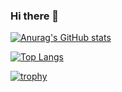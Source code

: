 ### Hi there 👋
[![Anurag's GitHub stats](https://github-readme-stats.vercel.app/api?username=PrerakPatelCS&hide=stars,issues&count_private=true&show_icons=true&theme=tokyonight)](https://github.com/anuraghazra/github-readme-stats)

[![Top Langs](https://github-readme-stats.vercel.app/api/top-langs/?username=PrerakPatelCS&theme=tokyonight)](https://github.com/anuraghazra/github-readme-stats)

[![trophy](https://github-profile-trophy.vercel.app/?username=PrerakPatelCS&theme=tokyonight&margin-w=15&margin-h=15&row=1)](https://github.com/ryo-ma/github-profile-trophy)
<!--
**PrerakPatelCS/PrerakPatelCS** is a ✨ _special_ ✨ repository because its `README.md` (this file) appears on your GitHub profile.

Here are some ideas to get you started:

- 🔭 I’m currently working on ...
- 🌱 I’m currently learning ...
- 👯 I’m looking to collaborate on ...
- 🤔 I’m looking for help with ...
- 💬 Ask me about ...
- 📫 How to reach me: ...
- 😄 Pronouns: ...
- ⚡ Fun fact: ...
-->
